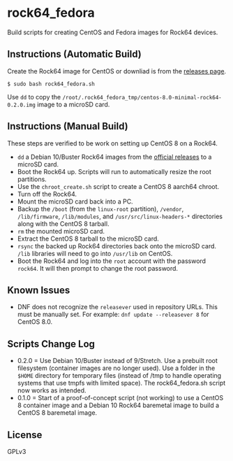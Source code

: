 # rock64_fedora

Build scripts for creating CentOS and Fedora images for Rock64 devices.

## Instructions (Automatic Build)

Create the Rock64 image for CentOS or downliad is from the [releases page](https://github.com/ekultails/rock64_fedora/releases).

```
$ sudo bash rock64_fedora.sh
```

Use `dd` to copy the `/root/.rock64_fedora_tmp/centos-8.0-minimal-rock64-0.2.0.img` image to a microSD card.

## Instructions (Manual Build)

These steps are verified to be work on setting up CentOS 8 on a Rock64.

- `dd` a Debian 10/Buster Rock64 images from the [official releases](https://github.com/ayufan-rock64/linux-build/releases) to a microSD card.
- Boot the Rock64 up. Scripts will run to automatically resize the root partitions.
- Use the `chroot_create.sh` script to create a CentOS 8 aarch64 chroot.
- Turn off the Rock64.
- Mount the microSD card back into a PC.
- Backup the `/boot` (from the `linux-root` partition), `/vendor`, `/lib/firmware`, `/lib/modules`, and `/usr/src/linux-headers-*` directories along with the CentOS 8 tarball.
- `rm` the mounted microSD card.
- Extract the CentOS 8 tarball to the microSD card.
- `rsync` the backed up Rock64 directories back onto the microSD card. `/lib` libraries will need to go into `/usr/lib` on CentOS.
- Boot the Rock64 and log into the `root` account with the password `rock64`. It will then prompt to change the root password.

## Known Issues

-  DNF does not recognize the `releasever` used in repository URLs. This must be manually set. For example: `dnf update --releasever 8` for CentOS 8.0.

## Scripts Change Log

- 0.2.0 = Use Debian 10/Buster instead of 9/Stretch. Use a prebuilt root filesystem (container images are no longer used). Use a folder in the `$HOME` directory for temporary files (instead of /tmp to handle operating systems that use tmpfs with limited space). The rock64_fedora.sh script now works as intended.
- 0.1.0 = Start of a proof-of-concept script (not working) to use a CentOS 8 container image and a Debian 10 Rock64 baremetal image to build a CentOS 8 baremetal image.

## License

GPLv3
